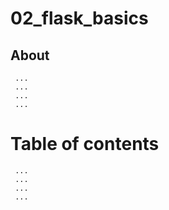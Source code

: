 # 02_flask_basics

## About

     ...
     ...
     ...
     ...

# Table of contents

     ...
     ...
     ...
     ...
